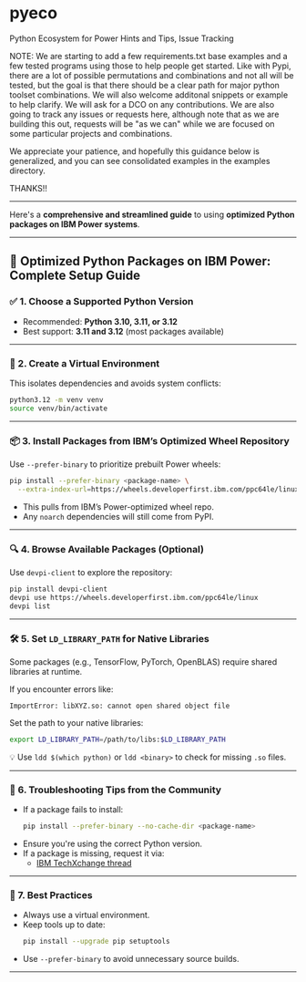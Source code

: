 # pyeco
Python Ecosystem for Power Hints and Tips, Issue Tracking

NOTE:  We are starting to add a few requirements.txt base examples and a few tested programs using those to help people get
started.  Like with Pypi, there are a lot of possible permutations and combinations and not all will be tested, but the goal
is that there should be a clear path for major python toolset combinations.  We will also welcome additonal snippets or example
to help clarify.  We will ask for a DCO on any contributions.  We are also going to track any issues or requests here, although
note that as we are building this out, requests will be "as we can" while we are focused on some particular projects and combinations.

We appreciate your patience, and hopefully this guidance below is generalized, and you can see consolidated examples in the examples directory.

THANKS!!

--- 

Here's a **comprehensive and streamlined guide** to using **optimized Python packages on IBM Power systems**.

---

## 🚀 Optimized Python Packages on IBM Power: Complete Setup Guide

### ✅ 1. **Choose a Supported Python Version**
- Recommended: **Python 3.10, 3.11, or 3.12**
- Best support: **3.11 and 3.12** (most packages available)

---

### 🧪 2. **Create a Virtual Environment**
This isolates dependencies and avoids system conflicts:
```bash
python3.12 -m venv venv
source venv/bin/activate
```

---

### 📦 3. **Install Packages from IBM’s Optimized Wheel Repository**
Use `--prefer-binary` to prioritize prebuilt Power wheels:
```bash
pip install --prefer-binary <package-name> \
  --extra-index-url=https://wheels.developerfirst.ibm.com/ppc64le/linux
```

- This pulls from IBM’s Power-optimized wheel repo.
- Any `noarch` dependencies will still come from PyPI.

---

### 🔍 4. **Browse Available Packages (Optional)**
Use `devpi-client` to explore the repository:
```bash
pip install devpi-client
devpi use https://wheels.developerfirst.ibm.com/ppc64le/linux
devpi list
```

---

### 🛠️ 5. **Set `LD_LIBRARY_PATH` for Native Libraries**
Some packages (e.g., TensorFlow, PyTorch, OpenBLAS) require shared libraries at runtime.

If you encounter errors like:
```
ImportError: libXYZ.so: cannot open shared object file
```
Set the path to your native libraries:
```bash
export LD_LIBRARY_PATH=/path/to/libs:$LD_LIBRARY_PATH
```

💡 Use `ldd $(which python)` or `ldd <binary>` to check for missing `.so` files.

---

### 🧰 6. **Troubleshooting Tips from the Community**
- If a package fails to install:
  ```bash
  pip install --prefer-binary --no-cache-dir <package-name>
  ```
- Ensure you're using the correct Python version.
- If a package is missing, request it via:
  - [IBM TechXchange thread](https://community.ibm.com/community/user/discussion/unleash-the-power-of-ai-with-optimized-python-packages-for-ibm-power)

---

### 🧼 7. **Best Practices**
- Always use a virtual environment.
- Keep tools up to date:
  ```bash
  pip install --upgrade pip setuptools
  ```
- Use `--prefer-binary` to avoid unnecessary source builds.

---
